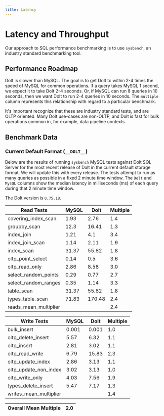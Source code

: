 ```yaml
---
title: Latency
---
```


# Latency and Throughput

Our approach to SQL performance benchmarking is to use `sysbench`, an
industry standard benchmarking tool.

## Performance Roadmap

Dolt is slower than MySQL. The goal is to get Dolt to within 2-4 times
the speed of MySQL for common operations. If a query takes MySQL 1
second, we expect it to take Dolt 2-4 seconds. Or, if MySQL can run 8
queries in 10 seconds, then we want Dolt to run 2-4 queries in 10
seconds. The `multiple` column represents this relationship with
regard to a particular benchmark.

It's important recognize that these are industry standard tests, and
are OLTP oriented. Many Dolt use-cases are non-OLTP, and Dolt is fast
for bulk operations common in, for example, data pipeline contexts.

## Benchmark Data

### Current Default Format (`__DOLT__`)

Below are the results of running `sysbench` MySQL tests against Dolt
SQL Server for the most recent release of Dolt in the current default 
storage format. We will update this with every release. The tests 
attempt to run as many queries as possible in a fixed 2 minute time 
window. The `Dolt` and `MySQL` columns show the median latency in 
milliseconds (ms) of each query during that 2 minute time window.

The Dolt version is `0.75.18`.

<!-- START___DOLT___LATENCY_RESULTS_TABLE -->
|       Read Tests        | MySQL |  Dolt  | Multiple |
|-------------------------|-------|--------|----------|
| covering\_index\_scan   |  1.93 |   2.76 |      1.4 |
| groupby\_scan           |  12.3 |  16.41 |      1.3 |
| index\_join             |  1.21 |    4.1 |      3.4 |
| index\_join\_scan       |  1.14 |   2.11 |      1.9 |
| index\_scan             | 31.37 |  55.82 |      1.8 |
| oltp\_point\_select     |  0.14 |    0.5 |      3.6 |
| oltp\_read\_only        |  2.86 |   8.58 |      3.0 |
| select\_random\_points  |  0.29 |   0.77 |      2.7 |
| select\_random\_ranges  |  0.35 |   1.14 |      3.3 |
| table\_scan             | 31.37 |  55.82 |      1.8 |
| types\_table\_scan      | 71.83 | 170.48 |      2.4 |
| reads\_mean\_multiplier |       |        |      2.4 |

|       Write Tests        | MySQL | Dolt  | Multiple |
|--------------------------|-------|-------|----------|
| bulk\_insert             | 0.001 | 0.001 |      1.0 |
| oltp\_delete\_insert     |  5.57 |  6.32 |      1.1 |
| oltp\_insert             |  2.81 |  3.02 |      1.1 |
| oltp\_read\_write        |  6.79 | 15.83 |      2.3 |
| oltp\_update\_index      |  2.86 |  3.13 |      1.1 |
| oltp\_update\_non\_index |  3.02 |  3.13 |      1.0 |
| oltp\_write\_only        |  4.03 |  7.56 |      1.9 |
| types\_delete\_insert    |  5.47 |  7.17 |      1.3 |
| writes\_mean\_multiplier |       |       |      1.4 |

| Overall Mean Multiple | 2.0 |
|-----------------------|-----|
<!-- END___DOLT___LATENCY_RESULTS_TABLE -->
<br/>
